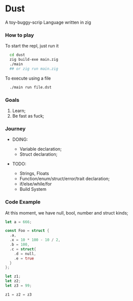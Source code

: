 # Dust
A toy-buggy-scrip Language written in zig

### How to play

To start the repl, just run it
```bash
  cd dust
  zig build-exe main.zig
  ./main
  ## or zig run main.zig
```

To execute using a file
```bash
  ./main run file.dst
```

### Goals
1. Learn;
2. Be fast as fuck;

### Journey
- DOING:
  * Variable declaration;
  * Struct declaration;

- TODO:
  * Strings, Floats
  * Function/enum/struct/error/trait declaration;
  * if/else/while/for
  * Build System


### Code Example

At this moment, we have null, bool, number and struct kinds;

```Rust
let a = 666;

const Foo = struct {
  .a,
  .x = 10 * 100 - 10 / 2,
  .b = 100,
  .c = struct{
    .d = null,
    .e = true
  }
};

let z1;
let z2;
let z3 = 99;

z1 = z2 = z3
```

